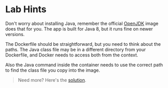 # Lab Hints

Don't worry about installing Java, remember the official [OpenJDK](https://hub.docker.com/_/openjdk) image does that for you. The app is built for Java 8, but it runs fine on newer versions.

The Dockerfile should be straightforward, but you need to think about the paths. The Java class file may be in a different directory from your Dockerfile, and Docker needs to access both from the context.

Also the Java command inside the container needs to use the correct path to find the class file you copy into the image.

> Need more? Here's the [solution](solution.md).